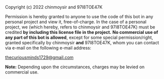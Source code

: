 Copyright (c) 2022 chinmoysir and 97I8TOE47K

Permission is hereby granted to anyone to use the code of this bot in any personal project and view it, free-of-charge. In the case of a personal project, we (which hereby, refers to chinmoysir and 97I8TOE47K) must be credited **by including this license file in the project.** **No commercial use of any part of this bot is allowed**, except for some special permission/right, granted specifically by chinmoysir **and** 97I8TOE47K, whom you can contact via e-mail on the following e-mail address:

thecuriousminds1729@gmail.com

**Note:** Depending upon the circumstances, charges may be levied on commercial use.
